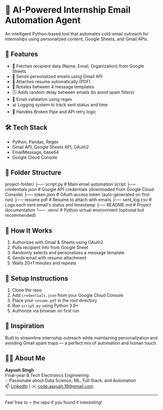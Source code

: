 # 🤖 AI-Powered Internship Email Automation Agent

An intelligent Python-based tool that automates cold-email outreach for internships using personalized content, Google Sheets, and Gmail APIs.

## 🚀 Features

- 🔄 Fetches recipient data (Name, Email, Organization) from Google Sheets
- 📩 Sends personalized emails using Gmail API
- 📎 Attaches resume automatically (PDF)
- 💬 Rotates between 4 message templates
- 🕓 Adds random delay between emails (to avoid spam filters)
- 🧠 Email validation using regex
- 📊 Logging system to track sent status and time
- 🔁 Handles Broken Pipe and API retry logic

## 🛠️ Tech Stack

- Python, Pandas, Regex  
- Gmail API, Google Sheets API, OAuth2  
- EmailMessage, base64  
- Google Cloud Console
## 📁 Folder Structure

project-folder/
├── script.py # Main email automation script
├── credentials.json # Google API credentials (downloaded from Google Cloud Console)
├── token.json # OAuth access token (auto-generated on first run)
├── resume.pdf # Resume to attach with emails
├── sent_log.csv # Logs each sent email's status and timestamp
├── README.md # Project documentation
└── .venv/ # Python virtual environment (optional but recommended)


## 📌 How It Works

1. Authorizes with Gmail & Sheets using OAuth2  
2. Pulls recipient info from Google Sheet  
3. Randomly selects and personalizes a message template  
4. Sends email with resume attachment  
5. Waits 20±1 minutes and repeats

## 🔐 Setup Instructions

1. Clone the repo  
2. Add `credentials.json` from your Google Cloud Console  
3. Place your `resume.pdf` in the root directory  
4. Run `script.py` using Python 3.9+  
5. Authorize via browser on first run

## 🧠 Inspiration

Built to streamline internship outreach while maintaining personalization and avoiding Gmail spam traps — a perfect mix of automation and human touch.

## 🙋‍♂️ About Me

**Aayush Singh**  
Final-year B.Tech Electronics Engineering  
💡 Passionate about Data Science, ML, Full Stack, and Automation  
📫 [LinkedIn](https://www.linkedin.com/in/aayush-singh-49a949271/) | ✉️ code.aayush.19@gmail.com

---

Feel free to ⭐ the repo if you found it interesting!

